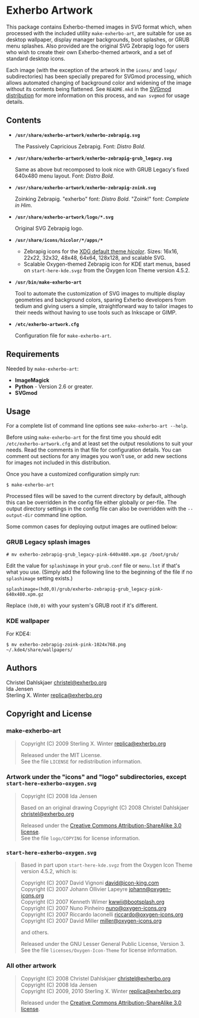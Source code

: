 Exherbo Artwork
===============

This package contains Exherbo-themed images in SVG format which, when processed
with the included utility `make-exherbo-art`, are suitable for use as desktop
wallpaper, display manager backgrounds, boot splashes, or GRUB menu splashes.
Also provided are the original SVG Zebrapig logo for users who wish to create
their own Exherbo-themed artwork, and a set of standard desktop icons.

Each image (with the exception of the artwork in the `icons/` and `logo/`
subdirectories) has been specially prepared for SVGmod processing, which allows
automated changing of background color and widening of the image without its
contents being flattened. See `README.mkd` in the [SVGmod distribution][1] for
more information on this process, and `man svgmod` for usage details.


Contents
--------

*   __`/usr/share/exherbo-artwork/exherbo-zebrapig.svg`__
    
    The Passively Capricious Zebrapig. Font: _Distro Bold_.

*   __`/usr/share/exherbo-artwork/exherbo-zebrapig-grub_legacy.svg`__
    
    Same as above but recomposed to look nice with GRUB Legacy's fixed 640x480
    menu layout. Font: _Distro Bold_.

*   __`/usr/share/exherbo-artwork/exherbo-zebrapig-zoink.svg`__
    
    Zoinking Zebrapig. "exherbo" font: _Distro Bold_. "Zoink!" font: _Complete
    in Him_.

*   __`/usr/share/exherbo-artwork/logo/*.svg`__
    
    Original SVG Zebrapig logo.

*   __`/usr/share/icons/hicolor/*/apps/*`__
    
    *   Zebrapig icons for the [XDG default theme _hicolor_][2]. Sizes: 16x16,
        22x22, 32x32, 48x48, 64x64, 128x128, and scalable SVG.
    *   Scalable Oxygen-themed Zebrapig icon for KDE start menus, based on
        `start-here-kde.svgz` from the Oxygen Icon Theme version 4.5.2.

*   __`/usr/bin/make-exherbo-art`__
    
    Tool to automate the customization of SVG images to multiple display
    geometries and background colors, sparing Exherbo developers from tedium
    and giving users a simple, straightforward way to tailor images to their
    needs without having to use tools such as Inkscape or GIMP.

*   __`/etc/exherbo-artwork.cfg`__
    
    Configuration file for `make-exherbo-art`.


Requirements
------------

Needed by `make-exherbo-art`:

*   __ImageMagick__
*   __Python__ - Version 2.6 or greater.
*   __SVGmod__


Usage
-----

For a complete list of command line options see `make-exherbo-art --help`.

Before using `make-exherbo-art` for the first time you should edit
`/etc/exherbo-artwork.cfg` and at least set the output resolutions to suit your
needs. Read the comments in that file for configuration details. You can
comment out sections for any images you won't use, or add new sections for
images not included in this distribution.

Once you have a customized configuration simply run:

    $ make-exherbo-art

Processed files will be saved to the current directory by default, although
this can be overridden in the config file either globally or per-file. The
output directory settings in the config file can also be overridden with the
`--output-dir` command line option.

Some common cases for deploying output images are outlined below:


### GRUB Legacy splash images

    # mv exherbo-zebrapig-grub_legacy-pink-640x480.xpm.gz /boot/grub/

Edit the value for `splashimage` in your `grub.conf` file or `menu.lst` if
that's what you use. (Simply add the following line to the beginning of the
file if no `splashimage` setting exists.)

    splashimage=(hd0,0)/grub/exherbo-zebrapig-grub_legacy-pink-640x480.xpm.gz

Replace `(hd0,0)` with your system's GRUB root if it's different.


### KDE wallpaper

For KDE4:

    $ mv exherbo-zebrapig-zoink-pink-1024x768.png ~/.kde4/share/wallpapers/


Authors
-------

Christel Dahlskjaer <christel@exherbo.org>  
Ida Jensen  
Sterling X. Winter <replica@exherbo.org>


Copyright and License
---------------------

### make-exherbo-art
> Copyright (C) 2009 Sterling X. Winter <replica@exherbo.org>
>
> Released under the MIT License.  
> See the file `LICENSE` for redistribution information.

### Artwork under the "icons" and "logo" subdirectories, except `start-here-exherbo-oxygen.svg`
> Copyright (C) 2008 Ida Jensen
>
> Based on an original drawing Copyright (C) 2008 Christel Dahlskjaer
> <christel@exherbo.org>
>
> Released under the [Creative Commons Attribution-ShareAlike 3.0 license][3].  
> See the file `logo/COPYING` for license information.

### `start-here-exherbo-oxygen.svg`
> Based in part upon `start-here-kde.svgz` from the Oxygen Icon Theme version
> 4.5.2, which is:
>
> Copyright (C) 2007 David Vignoni <david@icon-king.com>  
> Copyright (C) 2007 Johann Ollivier Lapeyre <johann@oxygen-icons.org>  
> Copyright (C) 2007 Kenneth Wimer <kwwii@bootsplash.org>  
> Copyright (C) 2007 Nuno Pinheiro <nuno@oxygen-icons.org>  
> Copyright (C) 2007 Riccardo Iaconelli <riccardo@oxygen-icons.org>  
> Copyright (C) 2007 David Miller <miller@oxygen-icons.org>
>
> and others.
>
> Released under the GNU Lesser General Public License, Version 3.  
> See the file `licenses/Oxygen-Icon-Theme` for license information.

### All other artwork
> Copyright (C) 2008 Christel Dahlskjaer <christel@exherbo.org>  
> Copyright (C) 2008 Ida Jensen  
> Copyright (C) 2009, 2010 Sterling X. Winter <replica@exherbo.org>
>
> Released under the [Creative Commons Attribution-ShareAlike 3.0 license][3].


[1]: http://gitorious.org/svgmod/
[2]: http://standards.freedesktop.org/icon-theme-spec/icon-theme-spec-latest.html#directory_layout
[3]: http://creativecommons.org/licenses/by-sa/3.0/

